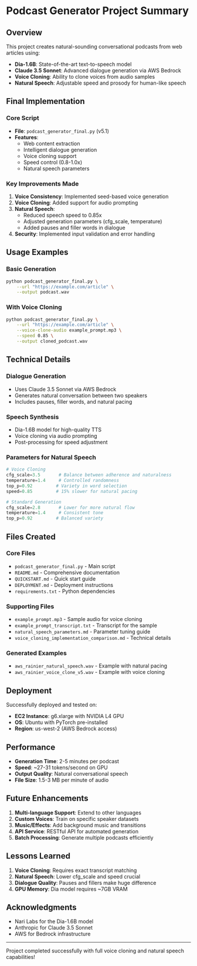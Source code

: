 # Podcast Generator Project Summary

## Overview

This project creates natural-sounding conversational podcasts from web articles using:
- **Dia-1.6B**: State-of-the-art text-to-speech model
- **Claude 3.5 Sonnet**: Advanced dialogue generation via AWS Bedrock
- **Voice Cloning**: Ability to clone voices from audio samples
- **Natural Speech**: Adjustable speed and prosody for human-like speech

## Final Implementation

### Core Script
- **File**: `podcast_generator_final.py` (v5.1)
- **Features**:
  - Web content extraction
  - Intelligent dialogue generation
  - Voice cloning support
  - Speed control (0.8-1.0x)
  - Natural speech parameters

### Key Improvements Made

1. **Voice Consistency**: Implemented seed-based voice generation
2. **Voice Cloning**: Added support for audio prompting
3. **Natural Speech**: 
   - Reduced speech speed to 0.85x
   - Adjusted generation parameters (cfg_scale, temperature)
   - Added pauses and filler words in dialogue
4. **Security**: Implemented input validation and error handling

## Usage Examples

### Basic Generation
```bash
python podcast_generator_final.py \
    --url "https://example.com/article" \
    --output podcast.wav
```

### With Voice Cloning
```bash
python podcast_generator_final.py \
    --url "https://example.com/article" \
    --voice-clone-audio example_prompt.mp3 \
    --speed 0.85 \
    --output cloned_podcast.wav
```

## Technical Details

### Dialogue Generation
- Uses Claude 3.5 Sonnet via AWS Bedrock
- Generates natural conversation between two speakers
- Includes pauses, filler words, and natural pacing

### Speech Synthesis
- Dia-1.6B model for high-quality TTS
- Voice cloning via audio prompting
- Post-processing for speed adjustment

### Parameters for Natural Speech
```python
# Voice Cloning
cfg_scale=3.5       # Balance between adherence and naturalness
temperature=1.4     # Controlled randomness
top_p=0.92         # Variety in word selection
speed=0.85         # 15% slower for natural pacing

# Standard Generation
cfg_scale=2.8       # Lower for more natural flow
temperature=1.4     # Consistent tone
top_p=0.92         # Balanced variety
```

## Files Created

### Core Files
- `podcast_generator_final.py` - Main script
- `README.md` - Comprehensive documentation
- `QUICKSTART.md` - Quick start guide
- `DEPLOYMENT.md` - Deployment instructions
- `requirements.txt` - Python dependencies

### Supporting Files
- `example_prompt.mp3` - Sample audio for voice cloning
- `example_prompt_transcript.txt` - Transcript for the sample
- `natural_speech_parameters.md` - Parameter tuning guide
- `voice_cloning_implementation_comparison.md` - Technical details

### Generated Examples
- `aws_rainier_natural_speech.wav` - Example with natural pacing
- `aws_rainier_voice_clone_v5.wav` - Example with voice cloning

## Deployment

Successfully deployed and tested on:
- **EC2 Instance**: g6.xlarge with NVIDIA L4 GPU
- **OS**: Ubuntu with PyTorch pre-installed
- **Region**: us-west-2 (AWS Bedrock access)

## Performance

- **Generation Time**: 2-5 minutes per podcast
- **Speed**: ~27-31 tokens/second on GPU
- **Output Quality**: Natural conversational speech
- **File Size**: 1.5-3 MB per minute of audio

## Future Enhancements

1. **Multi-language Support**: Extend to other languages
2. **Custom Voices**: Train on specific speaker datasets
3. **Music/Effects**: Add background music and transitions
4. **API Service**: RESTful API for automated generation
5. **Batch Processing**: Generate multiple podcasts efficiently

## Lessons Learned

1. **Voice Cloning**: Requires exact transcript matching
2. **Natural Speech**: Lower cfg_scale and speed crucial
3. **Dialogue Quality**: Pauses and fillers make huge difference
4. **GPU Memory**: Dia model requires ~7GB VRAM

## Acknowledgments

- Nari Labs for the Dia-1.6B model
- Anthropic for Claude 3.5 Sonnet
- AWS for Bedrock infrastructure

---

Project completed successfully with full voice cloning and natural speech capabilities!